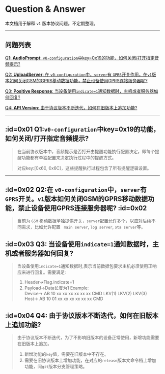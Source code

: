 # Question & Answer

本文档用于解释 `v1` 版本协议问题。不定期整理。

---

## 问题列表

[Q1: **AudioPrompt**: `v0-configuration`中key=0x19的功能，如何关闭/打开指定音频提示?](#_0x01)

[Q2: **UploadServer**: 在 `v0-configuration`中，`server`有 `GPRS`开关作用，在`v1`版本如何关闭GSM的GPRS移动数据功能，禁止设备使用GPRS连接服务器呢?](#_0x02)

[Q3: **Positive Response**: 当设备使用`indicate=1`通知数据时，主机或者服务器如何回复?](#_0x03)

[Q4: **API Version**: 由于协议版本不断迭代，如何在旧版本上追加功能?](#_0x04)

---

## :id=0x01 Q1:`v0-configuration`中key=0x19的功能，如何关闭/打开指定音频提示?

> 在当前协议版本中，音频提示是否打开由提醒功能执行配置决定，即每个提醒功能都有单独配置来决定执行过程中的提醒方式。
>
> 对应key:[0x60, 0x6C]，这些提醒执行过程包含了所有提醒逻辑设置。

---

## :id=0x02 Q2:在 `v0-configuration`中，`server`有 `GPRS`开关。`v1`版本如何关闭GSM的GPRS移动数据功能，禁止设备使用GPRS连接服务器呢? :id=0x02

> 当前为 `GSM` 移动数据单独提供开关，`server`配置允许多个，以应对后续不同需求，比如允许配置 ` main server`, `log server`, `ota server`等。

## :id=0x03 Q3: 当设备使用`indicate=1`通知数据时，主机或者服务器如何回复?

> 当设备使用`indicate=1`通知数据时,表示当前数据包要求主机必须使用正响应来进行回复。需要满足:
> 1. Header->Flag.indicate=1 
> 2. Payload->Data长度为1
> Example: 
> <br />Device-> AB 10 xx xx xx xx xx xx CMD LKV(1) LKV(2) LKV(3)
> <br />Host-> AB 10 01 xx xx xx xx xx xx CMD


## :id=0x04 Q4: 由于协议版本不断迭代，如何在旧版本上追加功能?

> 由于协议版本不断迭代，为了不影响旧版本的设备正常使用，新增功能需要在旧版本上追加。
> 1. 新增功能的`key`值，需要在旧版本中不存在。
> 2. 需要在旧协议版本上增加功能，在对应的`release`版本文命令档上增加功能，同`git`版本分支管理策略。 


